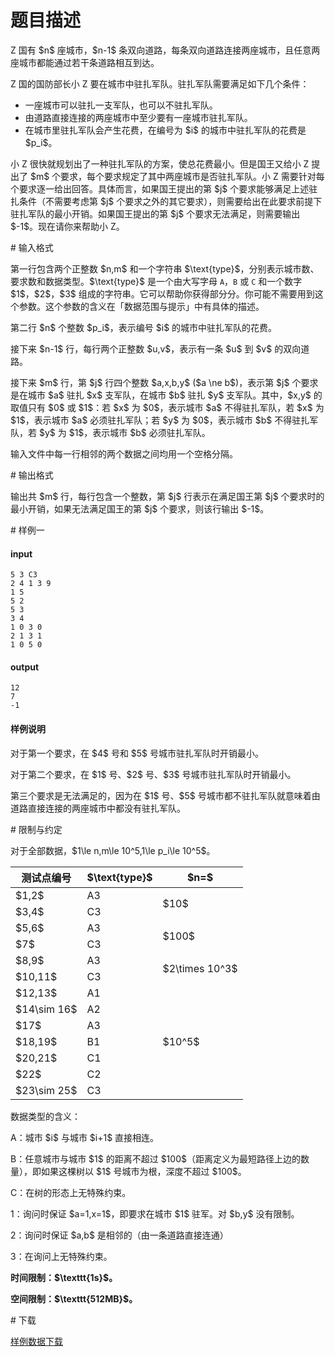 # 题目描述

<p>Z 国有 $n$ 座城市，$n-1$ 条双向道路，每条双向道路连接两座城市，且任意两座城市都能通过若干条道路相互到达。</p>
<p>Z 国的国防部长小 Z 要在城市中驻扎军队。驻扎军队需要满足如下几个条件：</p>
<ul><li>一座城市可以驻扎一支军队，也可以不驻扎军队。</li>
<li>由道路直接连接的两座城市中至少要有一座城市驻扎军队。</li>
<li>在城市里驻扎军队会产生花费，在编号为 $i$ 的城市中驻扎军队的花费是 $p_i$。</li>
</ul><p>小 Z 很快就规划出了一种驻扎军队的方案，使总花费最小。但是国王又给小 Z 提出了 $m$ 个要求，每个要求规定了其中两座城市是否驻扎军队。小 Z 需要针对每个要求逐一给出回答。具体而言，如果国王提出的第 $j$ 个要求能够满足上述驻扎条件（不需要考虑第 $j$ 个要求之外的其它要求），则需要给出在此要求前提下驻扎军队的最小开销。如果国王提出的第 $j$ 个要求无法满足，则需要输出 $-1$。现在请你来帮助小 Z。</p>
# 输入格式


<p>第一行包含两个正整数 $n,m$ 和一个字符串 $\text{type}$，分别表示城市数、要求数和数据类型。$\text{type}$ 是一个由大写字母 <code>A</code>，<code>B</code> 或 <code>C</code> 和一个数字 $1$，$2$，$3$ 组成的字符串。它可以帮助你获得部分分。你可能不需要用到这个参数。这个参数的含义在「数据范围与提示」中有具体的描述。 </p>
<p>第二行 $n$ 个整数 $p_i$，表示编号 $i$ 的城市中驻扎军队的花费。  </p>
<p>接下来 $n-1$ 行，每行两个正整数 $u,v$，表示有一条 $u$ 到 $v$ 的双向道路。  </p>
<p>接下来 $m$ 行，第 $j$ 行四个整数 $a,x,b,y$ ($a \ne b$)，表示第 $j$ 个要求是在城市 $a$ 驻扎 $x$ 支军队，在城市 $b$ 驻扎 $y$ 支军队。其中，$x,y$ 的取值只有 $0$ 或 $1$：若 $x$ 为 $0$，表示城市 $a$ 不得驻扎军队，若 $x$ 为 $1$，表示城市 $a$ 必须驻扎军队；若 $y$ 为 $0$，表示城市 $b$ 不得驻扎军队，若 $y$ 为 $1$，表示城市 $b$ 必须驻扎军队。</p>
<p>输入文件中每一行相邻的两个数据之间均用一个空格分隔。</p>
# 输出格式


<p>输出共 $m$ 行，每行包含一个整数，第 $j$ 行表示在满足国王第 $j$ 个要求时的最小开销，如果无法满足国王的第 $j$ 个要求，则该行输出 $-1$。</p>
# 样例一


<h4>input</h4>
<pre><code>5 3 C3
2 4 1 3 9
1 5
5 2
5 3
3 4
1 0 3 0
2 1 3 1
1 0 5 0</code></pre>
<h4>output</h4>
<pre><code>12
7
-1</code></pre>
<h4>样例说明</h4>
<p>对于第一个要求，在 $4$ 号和 $5$ 号城市驻扎军队时开销最小。</p>
<p>对于第二个要求，在 $1$ 号、$2$ 号、$3$ 号城市驻扎军队时开销最小。</p>
<p>第三个要求是无法满足的，因为在 $1$ 号、$5$ 号城市都不驻扎军队就意味着由道路直接连接的两座城市中都没有驻扎军队。</p>
# 限制与约定


<p>对于全部数据，$1\le n,m\le 10^5,1\le p_i\le 10^5$。</p>
<div class="table-responsive">
<table class="table table-bordered table-text-center table-vertical-middle"><thead><tr><th>测试点编号</th>
    <th>$\text{type}$ </th>
    <th>$n=$ </th>
    </tr></thead><tbody><tr><td>$1,2$ </td>
    <td>A3</td>
    <td rowspan="2">$10$ </td>
  </tr><tr><td>$3,4$ </td>
    <td>C3</td>
  </tr><tr><td>$5,6$ </td>
    <td>A3</td>
    <td rowspan="2">$100$ </td>
  </tr><tr><td>$7$ </td>
    <td>C3</td>
  </tr><tr><td>$8,9$ </td>
    <td>A3</td>
    <td rowspan="2">$2\times 10^3$ </td>
  </tr><tr><td>$10,11$ </td>
    <td>C3</td>
  </tr><tr><td>$12,13$ </td>
    <td>A1</td>
    <td rowspan="7">$10^5$ </td>
  </tr><tr><td>$14\sim 16$ </td>
    <td>A2</td>
  </tr><tr><td>$17$ </td>
    <td>A3 </td>
  </tr><tr><td>$18,19$ </td>
    <td>B1 </td>
  </tr><tr><td>$20,21$ </td>
    <td>C1 </td>
  </tr><tr><td>$22$ </td>
    <td>C2 </td>
  </tr><tr><td>$23\sim 25$ </td>
    <td>C3</td>
    </tr></tbody></table></div>

<p>数据类型的含义：</p>
<p>A：城市 $i$ 与城市 $i+1$ 直接相连。  </p>
<p>B：任意城市与城市 $1$ 的距离不超过 $100$（距离定义为最短路径上边的数量），即如果这棵树以 $1$ 号城市为根，深度不超过 $100$。  </p>
<p>C：在树的形态上无特殊约束。  </p>
<p>1：询问时保证 $a=1,x=1$，即要求在城市 $1$ 驻军。对 $b,y$ 没有限制。  </p>
<p>2：询问时保证 $a,b$ 是相邻的（由一条道路直接连通）  </p>
<p>3：在询问上无特殊约束。</p>
<p><strong>时间限制：$\texttt{1s}$。</strong></p>
<p><strong>空间限制：$\texttt{512MB}$。</strong></p>
# 下载


<p><a href="/download.php?type=problem&amp;id=441">样例数据下载</a></p>
